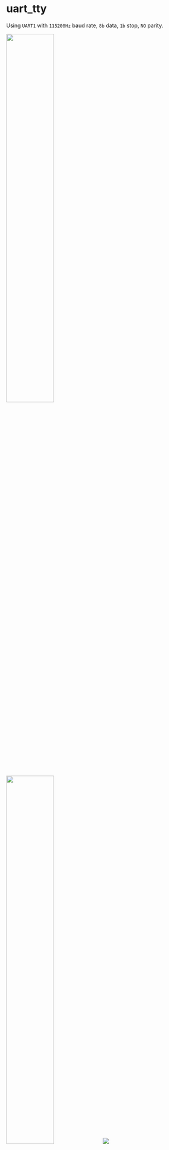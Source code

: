 # uart_tty

Using `UART1` with `115200Hz` baud rate, `8b` data, `1b` stop, `NO` parity.

[<img src="https://asciinema.org/a/283157.png" width=50%>](https://asciinema.org/a/283157)

<img src="https://raw.githubusercontent.com/martinmake/STM32F407VET6_development_board/master/resources/uart_tty/example_connection.jpg" width=50%>

<img src="https://raw.githubusercontent.com/martinmake/STM32F407VET6_development_board/master/resources/uart_tty/stm32cubemx.png">
